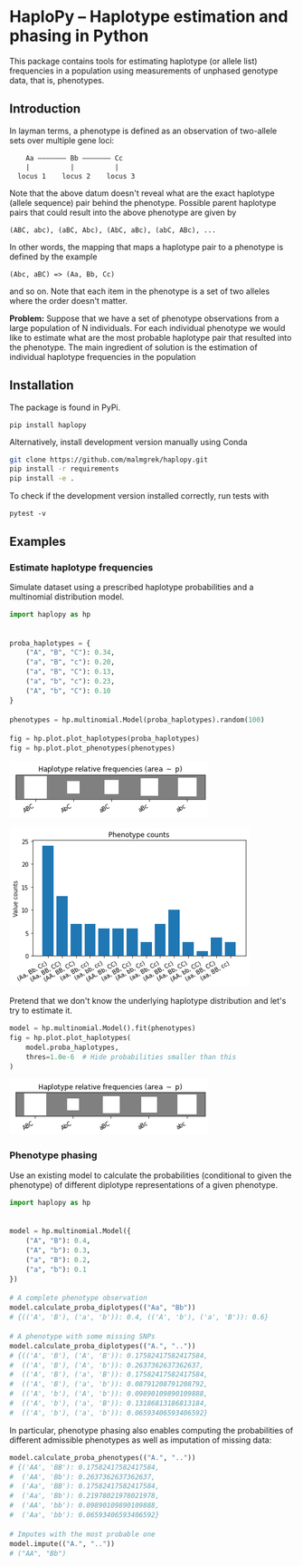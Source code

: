 # HaploPy – Haplotype estimation and phasing in Python

This package contains tools for estimating haplotype (or allele list) frequencies in a population using measurements of unphased genotype data, that is, phenotypes.

## Introduction

In layman terms, a phenotype is defined as an observation of two-allele sets
over multiple gene loci:

``` text
    Aa ––––––– Bb ––––––– Cc
    |          |          |
  locus 1    locus 2    locus 3
```

Note that the above datum doesn't reveal what are the exact haplotype (allele
sequence) pair behind the phenotype. Possible parent haplotype pairs that could
result into the above phenotype are given by

``` text
(ABC, abc), (aBC, Abc), (AbC, aBc), (abC, ABc), ...
```

In other words, the mapping that maps a haplotype pair to a phenotype is defined
by the example

``` text
(Abc, aBC) => (Aa, Bb, Cc)
```

and so on. Note that each item in the phenotype is a set of two alleles where the
order doesn't matter. 

**Problem:** Suppose that we have a set of phenotype observations from a large
population of N individuals. For each individual phenotype we would like to
estimate what are the most probable haplotype pair that resulted into the
phenotype. The main ingredient of solution is the estimation of individual
haplotype frequencies in the population 


## Installation

The package is found in PyPi.

``` shell
pip install haplopy
```

Alternatively, install development version manually using Conda

``` bash
git clone https://github.com/malmgrek/haplopy.git
pip install -r requirements
pip install -e .
```

To check if the development version installed correctly, run tests with

``` shell
pytest -v 
```

## Examples

### Estimate haplotype frequencies

Simulate dataset using a prescribed haplotype probabilities and 
a multinomial distribution model.

``` python
import haplopy as hp


proba_haplotypes = {
    ("A", "B", "C"): 0.34,
    ("a", "B", "c"): 0.20,
    ("a", "B", "C"): 0.13,
    ("a", "b", "c"): 0.23,
    ("A", "b", "C"): 0.10
}

phenotypes = hp.multinomial.Model(proba_haplotypes).random(100)

fig = hp.plot.plot_haplotypes(proba_haplotypes)
fig = hp.plot.plot_phenotypes(phenotypes)
```

![Original relative haplotype frequencies](./doc/images/hinton-original.png "Original")

![Simulated phenotype observation set](./doc/images/bar.png "Phenotypes")

Pretend that we don't know the underlying haplotype distribution and let's try to estimate it.

``` python
model = hp.multinomial.Model().fit(phenotypes)
fig = hp.plot.plot_haplotypes(
    model.proba_haplotypes,
    thres=1.0e-6  # Hide probabilities smaller than this
)
```

![Estimated relative haplotype frequencies](./doc/images/hinton-estimated.png "Estimated")

### Phenotype phasing

Use an existing model to calculate the probabilities (conditional to given the
phenotype) of different diplotype representations of a given phenotype.

``` python
import haplopy as hp


model = hp.multinomial.Model({
    ("A", "B"): 0.4,
    ("A", "b"): 0.3,
    ("a", "B"): 0.2,
    ("a", "b"): 0.1
})

# A complete phenotype observation
model.calculate_proba_diplotypes(("Aa", "Bb"))
# {(('A', 'B'), ('a', 'b')): 0.4, (('A', 'b'), ('a', 'B')): 0.6}

# A phenotype with some missing SNPs
model.calculate_proba_diplotypes(("A.", ".."))
# {(('A', 'B'), ('A', 'B')): 0.17582417582417584,
#  (('A', 'B'), ('A', 'b')): 0.2637362637362637,
#  (('A', 'B'), ('a', 'B')): 0.17582417582417584,
#  (('A', 'B'), ('a', 'b')): 0.08791208791208792,
#  (('A', 'b'), ('A', 'b')): 0.09890109890109888,
#  (('A', 'b'), ('a', 'B')): 0.13186813186813184,
#  (('A', 'b'), ('a', 'b')): 0.06593406593406592}

```

In particular, phenotype phasing also enables computing the probabilities of 
different admissible phenotypes as well as imputation of missing data:

``` python
model.calculate_proba_phenotypes(("A.", ".."))
# {('AA', 'BB'): 0.17582417582417584,
#  ('AA', 'Bb'): 0.2637362637362637,
#  ('Aa', 'BB'): 0.17582417582417584,
#  ('Aa', 'Bb'): 0.21978021978021978,
#  ('AA', 'bb'): 0.09890109890109888,
#  ('Aa', 'bb'): 0.06593406593406592}

# Imputes with the most probable one
model.impute(("A.", ".."))
# ("AA", "Bb")
```

